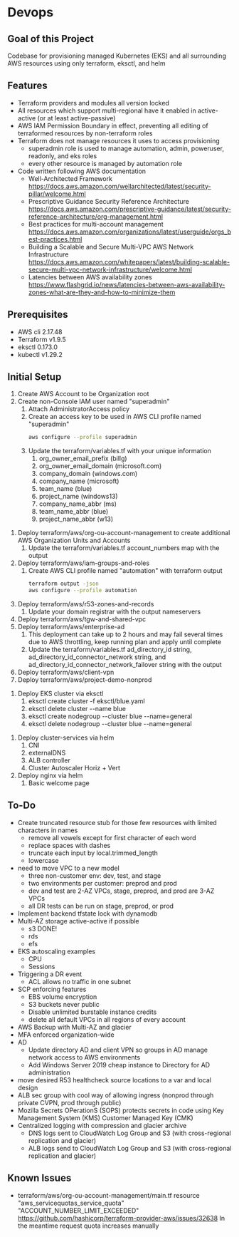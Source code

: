 # Devops

## Goal of this Project
Codebase for provisioning managed Kubernetes (EKS) and all surrounding AWS resources using only terraform, eksctl, and helm

## Features
- Terraform providers and modules all version locked
- All resources which support multi-regional have it enabled in active-active (or at least active-passive)
- AWS IAM Permission Boundary in effect, preventing all editing of terraformed resources by non-terraform roles
- Terraform does not manage resources it uses to access provisioning
  - superadmin role is used to manage automation, admin, poweruser, readonly, and eks roles
  - every other resource is managed by automation role
- Code written following AWS documentation
  - Well-Architected Framework  https://docs.aws.amazon.com/wellarchitected/latest/security-pillar/welcome.html
  - Prescriptive Guidance Security Reference Architecture https://docs.aws.amazon.com/prescriptive-guidance/latest/security-reference-architecture/org-management.html
  - Best practices for multi-account management https://docs.aws.amazon.com/organizations/latest/userguide/orgs_best-practices.html
  - Building a Scalable and Secure Multi-VPC AWS Network Infrastructure https://docs.aws.amazon.com/whitepapers/latest/building-scalable-secure-multi-vpc-network-infrastructure/welcome.html
  - Latencies between AWS availability zones https://www.flashgrid.io/news/latencies-between-aws-availability-zones-what-are-they-and-how-to-minimize-them

## Prerequisites
- AWS cli 2.17.48
- Terraform v1.9.5
- eksctl 0.173.0
- kubectl v1.29.2

## Initial Setup
1. Create AWS Account to be Organization root
1. Create non-Console IAM user named "superadmin"
   1. Attach AdministratorAccess policy
   1. Create an access key to be used in AWS CLI profile named "superadmin"
      ```sh
      aws configure --profile superadmin
   1. Update the terraform/variables.tf with your unique information
      1. org_owner_email_prefix (billg)
      1. org_owner_email_domain (microsoft.com)
      1. company_domain (windows.com)
      1. company_name (microsoft)
      1. team_name (blue)
      1. project_name (windows13)
      1. company_name_abbr (ms)
      1. team_name_abbr (blue)
      1. project_name_abbr (w13)
<!-- 1. Deploy terraform/aws/tfstate-backend
   1. Update the terraform/aws/*/backend.tf files
      ```sh
      org root account id   find . -name 'backend.tf' -exec sed -i 's/TFSTATEBACKENDORGACCOUNTID/123456789012/g' {} +
      1. bucket:  find . -name 'backend.tf' -exec sed -i 's/TFSTATEBACKENDS3BUCKETNAME/tfstate-bucket-name/g' {} +
      1. dynamodb table:  find . -name 'backend.tf' -exec sed -i 's/TFSTATEBACKENDDYNAMODBTABLE/dynamodb-tfstate-lock/g' {} + -->
1. Deploy terraform/aws/org-ou-account-management to create additional AWS Organization Units and Accounts
   1. Update the terraform/variables.tf account_numbers map with the output
1. Deploy terraform/aws/iam-groups-and-roles
   1. Create AWS CLI profile named "automation" with terraform output
      ```sh
      terraform output -json
      aws configure --profile automation
1. Deploy terraform/aws/r53-zones-and-records
   1. Update your domain registrar with the output nameservers
1. Deploy terraform/aws/tgw-and-shared-vpc
1. Deploy terraform/aws/enterprise-ad
   1. This deployment can take up to 2 hours and may fail several times due to AWS throttling, keep running plan and apply until complete
   1. Update the terraform/variables.tf ad_directory_id string, ad_directory_id_connector_network string, and ad_directory_id_connector_network_failover string with the output
1. Deploy terraform/aws/client-vpn
1. Deploy terraform/aws/project-demo-nonprod
<!-- 1. Deploy terraform/aws/project-demo-prod -->
1. Deploy EKS cluster via eksctl
   1. eksctl create cluster -f eksctl/blue.yaml
   1. eksctl delete cluster --name blue
   1. eksctl create nodegroup --cluster blue --name=general
   1. eksctl delete nodegroup --cluster blue --name=general
<!-- 1. YOU ARE HERE -->
1. Deploy cluster-services via helm
   1. CNI
   1. externalDNS
   1. ALB controller
   1. Cluster Autoscaler Horiz + Vert
1. Deploy nginx via helm
   1. Basic welcome page

## To-Do
- Create truncated resource stub for those few resources with limited characters in names
   - remove all vowels except for first character of each word
   - replace spaces with dashes
   - truncate each input by local.trimmed_length
   - lowercase
- need to move VPC to a new model
   - three non-customer env: dev, test, and stage
   - two environments per customer: preprod and prod
   - dev and test are 2-AZ VPCs, stage, preprod, and prod are 3-AZ VPCs
   - all DR tests can be run on stage, preprod, or prod
- Implement backend tfstate lock with dynamodb
- Multi-AZ storage active-active if possible
   - s3 DONE!
   - rds
   - efs
- EKS autoscaling examples
   - CPU
   - Sessions
- Triggering a DR event
   - ACL allows no traffic in one subnet
- SCP enforcing features
   - EBS volume encryption
   - S3 buckets never public
   - Disable unlimited burstable instance credits
   - delete all default VPCs in all regions of every account
- AWS Backup with Multi-AZ and glacier
- MFA enforced organization-wide
- AD
   - Update directory AD and client VPN so groups in AD manage network access to AWS environments
   - Add Windows Server 2019 cheap instance to Directory for AD administration
- move desired R53 healthcheck source locations to a var and local design
- ALB sec group with cool way of allowing ingress (nonprod through private CVPN, prod through public)
- Mozilla Secrets OPerationS (SOPS) protects secrets in code using Key Management System (KMS) Customer Managed Key (CMK)
- Centralized logging with compression and glacier archive
   - DNS logs sent to CloudWatch Log Group and S3 (with cross-regional replication and glacier)
   - ALB logs send to CloudWatch Log Group and S3 (with cross-regional replication and glacier)

## Known Issues
- terraform/aws/org-ou-account-management/main.tf
  resource "aws_servicequotas_service_quota" "ACCOUNT_NUMBER_LIMIT_EXCEEDED"
  https://github.com/hashicorp/terraform-provider-aws/issues/32638
  In the meantime request quota increases manually
